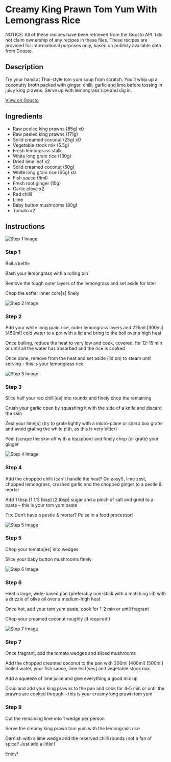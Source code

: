 # Creamy King Prawn Tom Yum With Lemongrass Rice

NOTICE: All of these recipes have been retrieved from the Gousto API. I do not claim ownership of any recipes in these files. These recipes are provided for informational purposes only, based on publicly available data from Gousto.

## Description

Try your hand at Thai-style tom yum soup from scratch. You’ll whip up a coconutty broth packed with ginger, chilli, garlic and lime before tossing in juicy king prawns. Serve up with lemongrass rice and dig in.

[View on Gousto](https://www.gousto.co.uk/recipes/cookbook/creamy-king-prawn-tom-yum-with-lemongrass-rice)

## Ingredients

- Raw peeled king prawns (85g) x0
- Raw peeled king prawns (171g)
- Solid creamed coconut (25g) x0
- Vegetable stock mix (5.5g)
- Fresh lemongrass stalk
- White long grain rice (130g)
- Dried lime leaf x2
- Solid creamed coconut (50g)
- White long grain rice (65g) x0
- Fish sauce (8ml)
- Fresh root ginger (15g)
- Garlic clove x2
- Red chilli
- Lime
- Baby button mushrooms (80g)
- Tomato x2

## Instructions

![Step 1 Image](https://production-media.gousto.co.uk/cms/recipe-step-image/Step-1-1714735808519-x200.jpg)

### Step 1

Boil a kettle

Bash your lemongrass with a rolling pin

Remove the tough outer layers of the lemongrass and set aside for later

Chop the softer inner core[s] finely

![Step 2 Image](https://production-media.gousto.co.uk/cms/recipe-step-image/Step-2-1714735843660-x200.jpg)

### Step 2

Add your white long grain rice, outer lemongrass layers and 225ml <span class="text-purple">[300ml]</span><span class="text-danger"> [450ml]</span> cold water to a pot with a lid and bring to the boil over a high heat

Once boiling, reduce the heat to very low and cook, covered, for 12-15 min or until all the water has absorbed and the rice is cooked

Once done, remove from the heat and set aside (lid on) to steam until serving - this is your lemongrass rice

![Step 3 Image](https://production-media.gousto.co.uk/cms/recipe-step-image/Step-3-1714735880619-x200.jpg)

### Step 3

Slice half your red chilli[es] into rounds and finely chop the remaining

Crush your garlic open by squashing it with the side of a knife and discard the skin

Zest your lime[s] (try to grate lightly with a micro-plane or sharp box grater and avoid grating the white pith, as this is very bitter)

Peel (scrape the skin off with a teaspoon) and finely chop (or grate) your ginger

![Step 4 Image](https://production-media.gousto.co.uk/cms/recipe-step-image/Step-4-1714735909490-x200.jpg)

### Step 4

Add the chopped chilli (can't handle the heat? Go easy!), lime zest, chopped lemongrass, crushed garlic and the chopped ginger to a pestle & mortar

Add 1 tbsp <span class="text-purple">[1 1/2 tbsp] </span><span class="text-danger">[2 tbsp] </span>sugar and a pinch of salt and grind to a paste – this is your tom yum paste

Tip: Don’t have a pestle & mortar? Pulse in a food processor!

![Step 5 Image](https://production-media.gousto.co.uk/cms/recipe-step-image/Step-5-1714735922941-x200.jpg)

### Step 5

Chop your tomato[es] into wedges

Slice your baby button mushrooms finely

![Step 6 Image](https://production-media.gousto.co.uk/cms/recipe-step-image/Step-6-1714735932201-x200.jpg)

### Step 6

Heat a large, wide-based pan (preferably non-stick with a matching lid) with a drizzle of olive oil over a medium-high heat

Once hot, add your tom yum paste, cook for 1-2 min or until fragrant

Chop your creamed coconut roughly (if required!)

![Step 7 Image](https://production-media.gousto.co.uk/cms/recipe-step-image/Step-7-1714736013830-x200.jpg)

### Step 7

Once fragrant, add the tomato wedges and sliced mushrooms

Add the chopped creamed coconut to the pan with 300ml <span class="text-purple">[400ml]</span><span class="text-danger"> [500ml] </span>boiled water, your fish sauce, lime leaf[ves] and vegetable stock mix

Add a squeeze of lime juice and give everything a good mix up

Drain and add your king prawns to the pan and cook for 4-5 min or until the prawns are cooked through – this is your creamy king prawn tom yum

### Step 8

Cut the remaining lime into 1 wedge per person

Serve the creamy king prawn tom yum with the lemongrass rice

Garnish with a lime wedge and the reserved chilli rounds (not a fan of spice? Just add a little!)

Enjoy!

